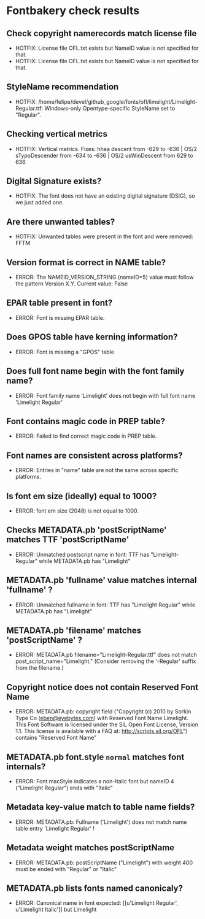 # Fontbakery check results
## Check copyright namerecords match license file
* HOTFIX: License file OFL.txt exists but NameID value is not specified for that.
* HOTFIX: License file OFL.txt exists but NameID value is not specified for that.

## StyleName recommendation
* HOTFIX: /home/felipe/devel/github_google/fonts/ofl/limelight/Limelight-Regular.ttf: Windows-only Opentype-specific StyleName set to "Regular".

## Checking vertical metrics
* HOTFIX: Vertical metrics. Fixes: hhea descent from -629 to -636 | OS/2 sTypoDescender from -634 to -636 | OS/2 usWinDescent from 629 to 636

## Digital Signature exists?
* HOTFIX: The font does not have an existing digital signature (DSIG), so we just added one.

## Are there unwanted tables?
* HOTFIX: Unwanted tables were present in the font and were removed: FFTM

## Version format is correct in NAME table?
* ERROR: The NAMEID_VERSION_STRING (nameID=5) value must follow the pattern Version X.Y. Current value: False

## EPAR table present in font?
* ERROR: Font is missing EPAR table.

## Does GPOS table have kerning information?
* ERROR: Font is missing a "GPOS" table

## Does full font name begin with the font family name?
* ERROR: Font family name 'Limelight' does not begin with full font name 'Limelight Regular'

## Font contains magic code in PREP table?
* ERROR: Failed to find correct magic code in PREP table.

## Font names are consistent across platforms?
* ERROR: Entries in "name" table are not the same across specific platforms.

## Is font em size (ideally) equal to 1000?
* ERROR: font em size (2048) is not equal to 1000.

## Checks METADATA.pb 'postScriptName' matches TTF 'postScriptName'
* ERROR: Unmatched postscript name in font: TTF has "Limelight-Regular" while METADATA.pb has "Limelight"

## METADATA.pb 'fullname' value matches internal 'fullname' ?
* ERROR: Unmatched fullname in font: TTF has "Limelight Regular" while METADATA.pb has "Limelight"

## METADATA.pb 'filename' matches 'postScriptName' ?
* ERROR: METADATA.pb filename="Limelight-Regular.ttf" does not match post_script_name="Limelight." (Consider removing the '-Regular' suffix from the filename.)

## Copyright notice does not contain Reserved Font Name
* ERROR: METADATA.pb: copyright field ("Copyright (c) 2010 by Sorkin Type Co (eben@eyebytes.com) with Reserved Font Name Limelight. This Font Software is licensed under the SIL Open Font License, Version 1.1. This license is available with a FAQ at: http://scripts.sil.org/OFL") contains "Reserved Font Name"

## METADATA.pb font.style `normal` matches font internals?
* ERROR: Font macStyle indicates a non-Italic font but nameID 4 ("Limelight Regular") ends with "Italic"

## Metadata key-value match to table name fields?
* ERROR: METADATA.pb: Fullname ('Limelight') does not match name table entry 'Limelight Regular' !

## Metadata weight matches postScriptName
* ERROR: METADATA.pb: postScriptName ("Limelight") with weight 400 must be ended with "Regular" or "Italic"

## METADATA.pb lists fonts named canonicaly?
* ERROR: Canonical name in font expected: [[u'Limelight Regular', u'Limelight Italic']] but Limelight

